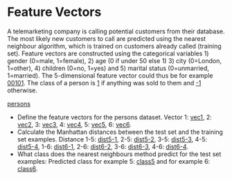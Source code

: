 # Feature Vectors

A telemarketing company is calling potential customers from their database. The most likely new customers to call are predicted using the nearest neighbour algorithm, which is trained on customers already called (training set). Feature vectors are constructed using the categorical variables 1) gender (0=male, 1=female), 2) age (0 if under 50 else 1) 3) city (0=London, 1=other), 4) children (0=no, 1=yes) and 5) marital status (0=unmarried, 1=married). The 5-dimensional feature vector could thus be for example [00101](example). The class of a person is [1](example) if anything was sold to them and [-1](example) otherwise.

[persons]()

* Define the feature vectors for the persons dataset. Vector 1: [vec1](answer), 2: [vec2](answer), 3: [vec3](answer), 4: [vec4](answer), 5: [vec5](answer), 6: [vec6](answer).
* Calculate the Manhattan distances between the test set and the training set examples. Distance 1-5: [dist5-1](answer), 2-5: [dist5-2](answer), 3-5: [dist5-3](answer), 4-5: [dist5-4](answer), 1-6: [dist6-1](answer), 2-6: [dist6-2](answer), 3-6: [dist6-3](answer), 4-6: [dist6-4](answer).
* What class does the nearest neighbours method predict for the test set examples: Predicted class for example 5: [class5](answer) and for example 6: [class6](answer).

